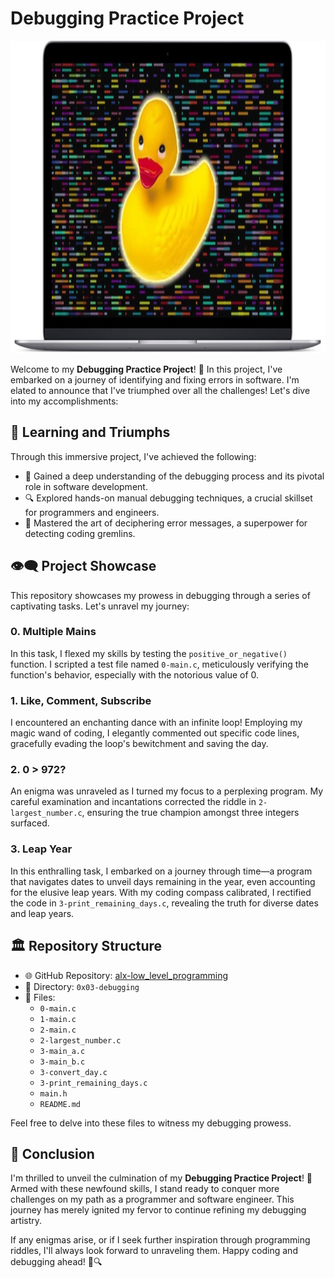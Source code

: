 # Debugging Practice Project

<img src="https://github.com/Nureex/Files/blob/master/Photos/duck1.jpg" alt="Rubber Duck" width="700" height="500">


Welcome to my **Debugging Practice Project**! 🚀 In this project, I've embarked on a journey of identifying and fixing errors in software. I'm elated to announce that I've triumphed over all the challenges! Let's dive into my accomplishments:

## 🌟 Learning and Triumphs

Through this immersive project, I've achieved the following:

- 🧠 Gained a deep understanding of the debugging process and its pivotal role in software development.
- 🔍 Explored hands-on manual debugging techniques, a crucial skillset for programmers and engineers.
- 📜 Mastered the art of deciphering error messages, a superpower for detecting coding gremlins.

## 👁‍🗨 Project Showcase

This repository showcases my prowess in debugging through a series of captivating tasks. Let's unravel my journey:

### 0. Multiple Mains

In this task, I flexed my skills by testing the `positive_or_negative()` function. I scripted a test file named `0-main.c`, meticulously verifying the function's behavior, especially with the notorious value of 0.

### 1. Like, Comment, Subscribe

I encountered an enchanting dance with an infinite loop! Employing my magic wand of coding, I elegantly commented out specific code lines, gracefully evading the loop's bewitchment and saving the day.

### 2. 0 > 972?

An enigma was unraveled as I turned my focus to a perplexing program. My careful examination and incantations corrected the riddle in `2-largest_number.c`, ensuring the true champion amongst three integers surfaced.

### 3. Leap Year

In this enthralling task, I embarked on a journey through time—a program that navigates dates to unveil days remaining in the year, even accounting for the elusive leap years. With my coding compass calibrated, I rectified the code in `3-print_remaining_days.c`, revealing the truth for diverse dates and leap years.

## 🏛 Repository Structure

- 🌐 GitHub Repository: [alx-low_level_programming](https://github.com/nureex/alx-low_level_programming)
- 📂 Directory: `0x03-debugging`
- 📄 Files:
  - `0-main.c`
  - `1-main.c`
  - `2-main.c`
  - `2-largest_number.c`
  - `3-main_a.c`
  - `3-main_b.c`
  - `3-convert_day.c`
  - `3-print_remaining_days.c`
  - `main.h`
  - `README.md`

Feel free to delve into these files to witness my debugging prowess.

## 🌠 Conclusion

I'm thrilled to unveil the culmination of my **Debugging Practice Project**! 🎉 Armed with these newfound skills, I stand ready to conquer more challenges on my path as a programmer and software engineer. This journey has merely ignited my fervor to continue refining my debugging artistry.

If any enigmas arise, or if I seek further inspiration through programming riddles, I'll always look forward to unraveling them. Happy coding and debugging ahead! 🚀🔍
